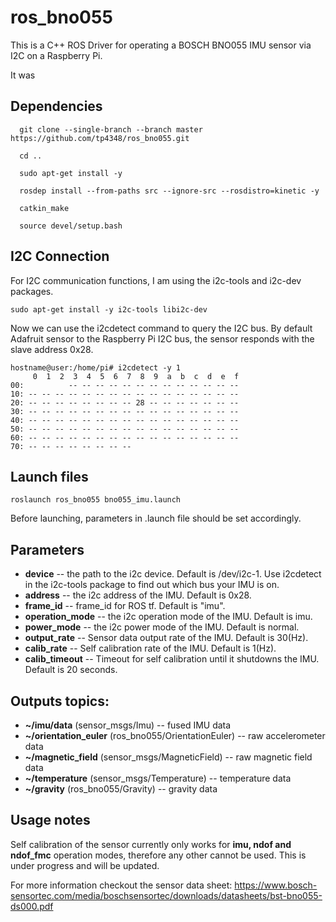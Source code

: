 # ros_bno055
This is a C++ ROS Driver for operating a BOSCH BNO055 IMU sensor via I2C on a Raspberry Pi.

It was

## Dependencies

```
  git clone --single-branch --branch master https://github.com/tp4348/ros_bno055.git

  cd .. 

  sudo apt-get install -y

  rosdep install --from-paths src --ignore-src --rosdistro=kinetic -y

  catkin_make

  source devel/setup.bash
```

## I2C Connection
For I2C communication functions, I am using the i2c-tools and i2c-dev packages.

```
sudo apt-get install -y i2c-tools libi2c-dev
```
Now we can use the i2cdetect command to query the I2C bus. By default Adafruit sensor to the Raspberry Pi I2C bus, the sensor responds with the slave address 0x28. 
```
hostname@user:/home/pi# i2cdetect -y 1
     0  1  2  3  4  5  6  7  8  9  a  b  c  d  e  f
00:          -- -- -- -- -- -- -- -- -- -- -- -- --
10: -- -- -- -- -- -- -- -- -- -- -- -- -- -- -- --
20: -- -- -- -- -- -- -- -- 28 -- -- -- -- -- -- --
30: -- -- -- -- -- -- -- -- -- -- -- -- -- -- -- --
40: -- -- -- -- -- -- -- -- -- -- -- -- -- -- -- --
50: -- -- -- -- -- -- -- -- -- -- -- -- -- -- -- --
60: -- -- -- -- -- -- -- -- -- -- -- -- -- -- -- --
70: -- -- -- -- -- -- -- --
```

## Launch files
```
roslaunch ros_bno055 bno055_imu.launch
```
Before launching, parameters in .launch file should be set accordingly.

## Parameters

* **device** -- the path to the i2c device. Default is /dev/i2c-1. Use i2cdetect in the i2c-tools package to find out which bus your IMU is on.
* **address** -- the i2c address of the IMU. Default is 0x28.
* **frame_id** -- frame_id for ROS tf. Default is "imu".
* **operation_mode** -- the i2c operation mode of the IMU. Default is imu.
* **power_mode** -- the i2c power mode of the IMU. Default is normal.
* **output_rate** -- Sensor data output rate of the IMU. Default is 30(Hz).
* **calib_rate** --  Self calibration rate of the IMU. Default is 1(Hz).
* **calib_timeout** -- Timeout for self calibration until it shutdowns the IMU. Default is 20 seconds.

## Outputs topics:
* **~/imu/data** (sensor\_msgs/Imu) -- fused IMU data
* **~/orientation_euler** (ros\_bno055/OrientationEuler) -- raw accelerometer data
* **~/magnetic_field** (sensor\_msgs/MagneticField) -- raw magnetic field data
* **~/temperature** (sensor\_msgs/Temperature) -- temperature data
* **~/gravity** (ros\_bno055/Gravity) -- gravity data

## Usage notes
Self calibration of the sensor currently only works for **imu, ndof and ndof_fmc** operation modes, therefore any other cannot be used. This is under progress and will be updated.

For more information checkout the sensor data sheet: 
https://www.bosch-sensortec.com/media/boschsensortec/downloads/datasheets/bst-bno055-ds000.pdf

